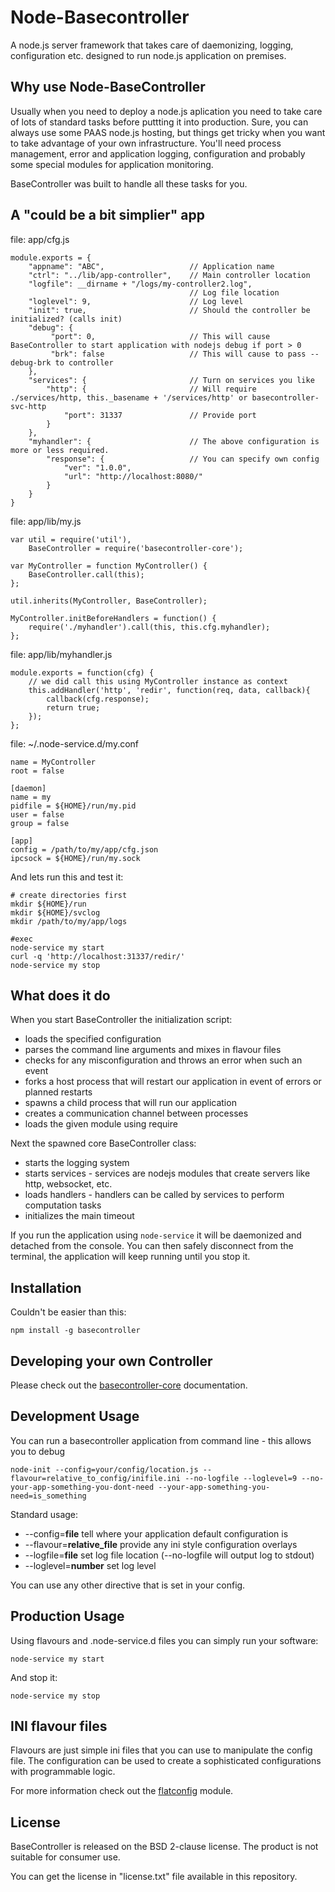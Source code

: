 Node-Basecontroller
=====================

A node.js server framework that takes care of daemonizing, logging, configuration etc. designed to run node.js application on premises.

Why use Node-BaseController
-----------------------------

Usually when you need to deploy a node.js aplication you need to take care of lots of standard tasks before puttting it into production. Sure, you can always use some PAAS node.js hosting, but things get tricky when you want to take advantage of your own infrastructure. You'll need process management, error and application logging, configuration and probably some special modules for application monitoring.

BaseController was built to handle all these tasks for you.

A "could be a bit simplier" app
---------------------------------

file: app/cfg.js

    module.exports = {
        "appname": "ABC",                   // Application name
        "ctrl": "../lib/app-controller",    // Main controller location
        "logfile": __dirname + "/logs/my-controller2.log",
                                            // Log file location
        "loglevel": 9,                      // Log level
        "init": true,                       // Should the controller be initialized? (calls init)
        "debug": {
             "port": 0,                     // This will cause BaseController to start application with nodejs debug if port > 0
             "brk": false                   // This will cause to pass --debug-brk to controller
        },
        "services": {                       // Turn on services you like
            "http": {                       // Will require ./services/http, this._basename + '/services/http' or basecontroller-svc-http
                "port": 31337               // Provide port
            }
        },
        "myhandler": {                      // The above configuration is more or less required.
            "response": {                   // You can specify own config
                "ver": "1.0.0",
                "url": "http://localhost:8080/"
            }
        }
    }

file: app/lib/my.js

    var util = require('util'),
        BaseController = require('basecontroller-core');
    
    var MyController = function MyController() {
        BaseController.call(this);
    };

    util.inherits(MyController, BaseController);

    MyController.initBeforeHandlers = function() {
        require('./myhandler').call(this, this.cfg.myhandler);
    };
    
file: app/lib/myhandler.js

    module.exports = function(cfg) {
        // we did call this using MyController instance as context
        this.addHandler('http', 'redir', function(req, data, callback){
            callback(cfg.response);
            return true;
        });
    };

file: ~/.node-service.d/my.conf
    
    name = MyController
    root = false

    [daemon]
    name = my
    pidfile = ${HOME}/run/my.pid
    user = false
    group = false

    [app]
    config = /path/to/my/app/cfg.json
    ipcsock = ${HOME}/run/my.sock



And lets run this and test it:
    
    # create directories first
    mkdir ${HOME}/run
    mkdir ${HOME}/svclog
    mkdir /path/to/my/app/logs

    #exec
    node-service my start
    curl -q 'http://localhost:31337/redir/'
    node-service my stop

What does it do
-----------------

When you start BaseController the initialization script:
* loads the specified configuration
* parses the command line arguments and mixes in flavour files
* checks for any misconfiguration and throws an error when such an event
* forks a host process that will restart our application in event of errors or planned restarts
* spawns a child process that will run our application
* creates a communication channel between processes
* loads the given module using require

Next the spawned core BaseController class:
* starts the logging system
* starts services - services are nodejs modules that create servers like http, websocket, etc. 
* loads handlers - handlers can be called by services to perform computation tasks
* initializes the main timeout

If you run the application using `node-service` it will be daemonized and detached from the console. You can then safely disconnect from the terminal, the application will keep running until you stop it.

Installation
--------------

Couldn't be easier than this:

    npm install -g basecontroller

Developing your own Controller
--------------------------------

Please check out the [basecontroller-core](https://github.com/AgoraTech/node-basecontroller-core) documentation.

Development Usage
-------------------

You can run a basecontroller application from command line - this allows you to debug 

    node-init --config=your/config/location.js --flavour=relative_to_config/inifile.ini --no-logfile --loglevel=9 --no-your-app-something-you-dont-need --your-app-something-you-need=is_something

Standard usage:
* --config=**file** tell where your application default configuration is
* --flavour=**relative_file** provide any ini style configuration overlays
* --logfile=**file** set log file location (--no-logfile will output log to stdout)
* --loglevel=**number** set log level

You can use any other directive that is set in your config.

Production Usage
------------------

Using flavours and .node-service.d files you can simply run your software:
    
    node-service my start

And stop it:
    
    node-service my stop

INI flavour files
-------------------

Flavours are just simple ini files that you can use to manipulate the config file. The configuration can be used to create a sophisticated configurations with programmable logic.

For more information check out the [flatconfig](https://github.com/MichalCz/node-flat-config) module.

License
---------

BaseController is released on the BSD 2-clause license. The product is not suitable for consumer use.

You can get the license in "license.txt" file available in this repository.
